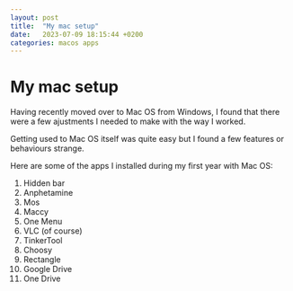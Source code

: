 ```yaml
---
layout: post
title:  "My mac setup"
date:   2023-07-09 18:15:44 +0200
categories: macos apps
---
```

# My mac setup

Having recently moved over to Mac OS from Windows, I found that there were a few ajustments I needed to make with the way I worked.

Getting used to Mac OS itself was quite easy but I found a few features or behaviours strange.

Here are some of the apps I installed during my first year with Mac OS:

1. Hidden bar
2. Anphetamine
3. Mos
4. Maccy
5. One Menu
6. VLC (of course)
7. TinkerTool
8. Choosy
9. Rectangle
10. Google Drive
11. One Drive